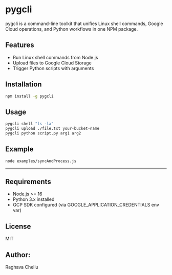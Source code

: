 # pygcli

pygcli is a command-line toolkit that unifies Linux shell commands, Google Cloud operations, and Python workflows in one NPM package.

##  Features
- Run Linux shell commands from Node.js
- Upload files to Google Cloud Storage
- Trigger Python scripts with arguments

##  Installation
```bash
npm install -g pygcli
```

## Usage
```bash
pygcli shell "ls -la"
pygcli upload ./file.txt your-bucket-name
pygcli python script.py arg1 arg2
```

## Example
```bash
node examples/syncAndProcess.js
```

---

##  Requirements
- Node.js >= 16
- Python 3.x installed
- GCP SDK configured (via GOOGLE_APPLICATION_CREDENTIALS env var)

## License
MIT

## Author:
Raghava Chellu
